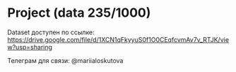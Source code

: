 # Project (data 235/1000)
Dataset доступен по ссылке: https://drive.google.com/file/d/1XCN1qFkyyuS0f1O0CEqfcvmAv7v_RTJK/view?usp=sharing

Телеграм для связи: @mariialoskutova
